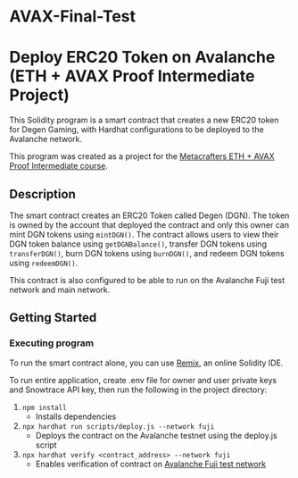 # AVAX-Final-Test
# Deploy ERC20 Token on Avalanche (ETH + AVAX Proof Intermediate Project)

This Solidity program is a smart contract that creates a new ERC20 token for Degen Gaming, with Hardhat configurations to be deployed to the Avalanche network.

This program was created as a project for the [Metacrafters ETH + AVAX Proof Intermediate course](https://academy.metacrafters.io/content/solidity-avax-intermediate).

## Description

The smart contract creates an ERC20 Token called Degen (DGN). The token is owned by the account that deployed the contract and only this owner can mint DGN tokens using `mintDGN()`. The contract allows users to view their DGN token balance using `getDGNBalance()`, transfer DGN tokens using `transferDGN()`, burn DGN tokens using `burnDGN()`, and redeem DGN tokens using `redeemDGN()`.

This contract is also configured to be able to run on the Avalanche Fuji test network and main network.

## Getting Started

### Executing program

To run the smart contract alone, you can use [Remix](https://remix.ethereum.org/), an online Solidity IDE.

To run entire application, create .env file for owner and user private keys and Snowtrace API key, then run the following in the project directory:

1. `npm install`
    - Installs dependencies
2. `npx hardhat run scripts/deploy.js --network fuji`
    - Deploys the contract on the Avalanche testnet using the deploy.js script
3. `npx hardhat verify <contract_address> --network fuji`
    - Enables verification of contract on [Avalanche Fuji test network](https://testnet.snowtrace.io/)

